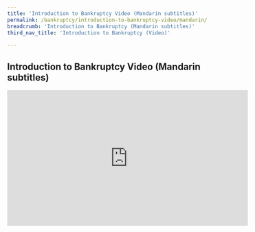 ```yaml
---
title: 'Introduction to Bankruptcy Video (Mandarin subtitles)'
permalink: /bankruptcy/introduction-to-bankruptcy-video/mandarin/
breadcrumb: 'Introduction to Bankruptcy (Mandarin subtitles)'
third_nav_title: 'Introduction to Bankruptcy (Video)'

---
```



Introduction to Bankruptcy Video (Mandarin subtitles)
---
<div class="bp-youtube">
  <iframe width="560" height="315" src="https://www.youtube.com/embed/cO_dTvEbhu4" title="introduction to bankruptcy" frameborder="0" allow="accelerometer; autoplay; encrypted-media; gyroscope; picture-in-picture" allowfullscreen></iframe>
</div>
